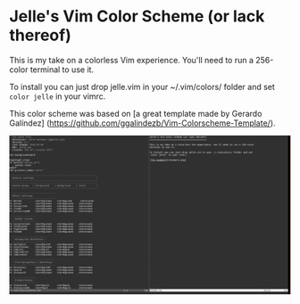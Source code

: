 Jelle's Vim Color Scheme (or lack thereof)
==========================================

This is my take on a colorless Vim experience. You'll need to run a 256-color
terminal to use it. 

To install you can just drop jelle.vim in your ~/.vim/colors/ folder and set
`color jelle` in your vimrc.

This color scheme was based on [a great template made by Gerardo Galíndez]
(https://github.com/ggalindezb/Vim-Colorscheme-Template/).

![An example](/example.png)
